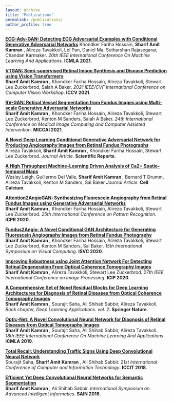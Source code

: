 ```yaml
---
layout: archive
title: "Publications"
permalink: /publications/
author_profile: true
---
```

**[ECG-Adv-GAN: Detecting ECG Adversarial Examples with Conditional Generative Adversarial Networks](https://sharifamit.com/publications/icmla2021)**
Khondker Fariha Hossain, <b>Sharif Amit Kamran </b>, Alireza Tavakkoli, Lei Pan, Daniel Ma, Sutharshan Rajasegarar, Chandan Karmaker.
*20th IEEE International Conference On Machine Learning And Applications*. **ICMLA 2021**.

<b>[VTGAN: Semi-supervised Retinal Image Synthesis and Disease Prediction using Vision Transformers](https://sharifamit.com/publications/iccvw2021)</b> <br> 
<b>Sharif Amit Kamran </b>, Khondker Fariha Hossain, Alireza Tavakkoli, Stewart Lee Zuckerbrod, Salah A Baker.
<i>2021 IEEE/CVF International Conference on Computer Vision Workshop</i>. <b>ICCV 2021</b>.

<b>[RV-GAN: Retinal Vessel Segmentation from Fundus Images using Multi-scale Generative Adversarial Networks](https://sharifamit.com/publications/miccai2021)</b> <br> 
<b>Sharif Amit Kamran </b>, Khondker Fariha Hossain, Alireza Tavakkoli, Stewart Lee Zuckerbrod, Kenton M Sanders, Salah A Baker.
<i>24th International Conference on Medical Image Computing and Computer Assisted Intervention</i>. <b>MICCAI 2021</b>.

<b>[A Novel Deep Learning Conditional Generative Adversarial Network for Producing Angiography Images from Retinal Fundus Photographs](https://sharifamit.com/publications/srep2020)</b> <br> 
Alireza Tavakkoli,<b> Sharif Amit Kamran </b>, Khondker Fariha Hossain, Stewart Lee Zuckerbrod.
<i>Journal Article</i>. <b>Scientific Reports</b>.

<b>[A High Throughput Machine-Learning Driven Analysis of Ca2+ Spatio-temporal Maps](https://sharifamit.com/publications/cell2020)</b> <br> 
Wesley Leigh, Guillermo Del Valle,<b> Sharif Amit Kamran </b>, Bernard T Drumm, Alireza Tavakkoli, Kenton M Sanders, Sal Baker
<i>Journal Article</i>. <b>Cell Calcium</b>.

<b>[Attention2AngioGAN: Synthesizing Fluorescein Angiography from Retinal Fundus Images using Generative Adversarial Networks](https://sharifamit.com/publications/attention2020)</b> <br> 
<b>Sharif Amit Kamran </b>, Khondker Fariha Hossain, Alireza Tavakkoli, Stewart Lee Zuckerbrod.
<i>25th International Conference on Pattern Recognition</i>. <b>ICPR 2020</b>.

<b>[Fundus2Angio: A Novel Conditional GAN Architecture for Generating Fluorescein Angiography Images from Retinal Fundus Photography](https://sharifamit.com/publications/arxiv2020)</b> <br> 
<b>Sharif Amit Kamran </b>, Khondker Fariha Hossain, Alireza Tavakkoli, Stewart Lee Zuckerbrod, Kenton M Sanders, Sal Baker.
<i>15th International Symposium on Visual Computing</i>. <b>ISVC 2020</b>.

<b>[Improving Robustness using Joint Attention Network For Detecting Retinal Degeneration From Optical Coherence Tomography Images](https://sharifamit.com/publications/icip2020)</b> <br> 
<b>Sharif Amit Kamran </b>, Alireza Tavakkoli, Stewart Lee Zuckerbrod.
<i>27th IEEE International Conference on Image Processing</i>. <b>ICIP 2020</b>.

<b>[A Comprehensive Set of Novel Residual Blocks for Deep Learning Architectures for Diagnosis of Retinal Diseases from Optical Coherence Tomography Images](https://sharifamit.com/publications/dlbook2020)</b> <br> 
<b>Sharif Amit Kamran </b>, Sourajit Saha, Ali Shihab Sabbir, Alireza Tavakkoli.
<i>Book chapter, Deep Learning Applications. vol. 2</i>. <b>Springer Nature</b>.

<b>[Optic-Net: A Novel Convolutional Neural Network for Diagnosis of Retinal Diseases from Optical Tomography Images](https://sharifamit.com/publications/icmla2019)</b> <br> 
<b>Sharif Amit Kamran </b>, Sourajit Saha, Ali Shihab Sabbir, Alireza Tavakkoli.
<i>18th IEEE International Conference On Machine Learning And Applications</i>. <b>ICMLA 2019</b>.

<b>[Total Recall: Understanding Traffic Signs Using Deep Convolutional Neural Network](https://sharifamit.com/publications/iccit2018)</b> <br> 
Sourajit Saha, <b>Sharif Amit Kamran </b>, Ali Shihab Sabbir.
<i>21st International Conference of Computer and Information Technology</i>. <b>ICCIT 2018</b>.

<b>[Efficient Yet Deep Convolutional Neural Networks for Semantic Segmentation](https://sharifamit.com/publications/sain2018)</b> <br> 
<b>Sharif Amit Kamran </b>, Ali Shihab Sabbir.
<i>International Symposium on Advanced Intelligent Informatics</i>. <b>SAIN 2018</b>.